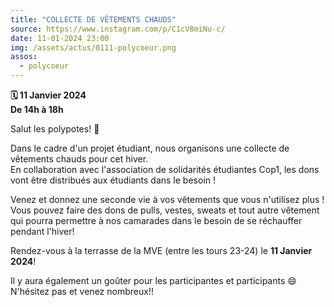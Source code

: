 ```yaml
---
title: "COLLECTE DE VÊTEMENTS CHAUDS"
source: https://www.instagram.com/p/C1cV8miNu-c/
date: 11-01-2024 23:00
img: /assets/actus/0111-polycoeur.png
assos:
  - polycoeur
---
```


__🗓 11 Janvier 2024__  
__De 14h à 18h__

Salut les polypotes! 🌟

Dans le cadre d'un projet étudiant, nous organisons une collecte de vêtements chauds pour cet hiver.  
En collaboration avec l'association de solidarités étudiantes Cop1, les dons vont être distribués aux étudiants dans le besoin !

Venez et donnez une seconde vie à vos vêtements que vous n'utilisez plus !  
Vous pouvez faire des dons de pulls, vestes, sweats et tout autre vêtement qui pourra permettre à nos camarades dans le besoin de se réchauffer pendant l'hiver!

Rendez-vous à la terrasse de la MVE (entre les tours 23-24) le __11 Janvier 2024__!

Il y aura également un goûter pour les participantes et participants 😄  
N'hésitez pas et venez nombreux!!